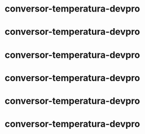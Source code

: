 # conversor-temperatura-devpro
# conversor-temperatura-devpro
# conversor-temperatura-devpro
# conversor-temperatura-devpro
# conversor-temperatura-devpro
# conversor-temperatura-devpro
